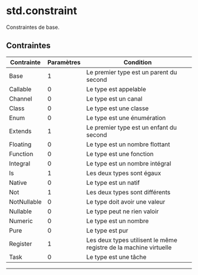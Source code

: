 # std.constraint

Constraintes de base.
## Contraintes
|Contrainte|Paramètres|Condition|
|-|-|-|
|Base|1|Le premier type est un parent du second|
|Callable|0|Le type est appelable|
|Channel|0|Le type est un canal|
|Class|0|Le type est une classe|
|Enum|0|Le type est une énumération|
|Extends|1|Le premier type est un enfant du second|
|Floating|0|Le type est un nombre flottant|
|Function|0|Le type est une fonction|
|Integral|0|Le type est un nombre intégral|
|Is|1|Les deux types sont égaux|
|Native|0|Le type est un natif|
|Not|1|Les deux types sont différents|
|NotNullable|0|Le type doit avoir une valeur|
|Nullable|0|Le type peut ne rien valoir|
|Numeric|0|Le type est un nombre|
|Pure|0|Le type est pur|
|Register|1|Les deux types utilisent le même registre de la machine virtuelle|
|Task|0|Le type est une tâche|


***
